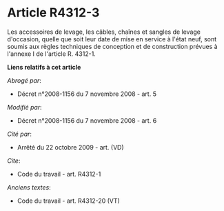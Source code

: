 # Article R4312-3

Les accessoires de levage, les câbles, chaînes et sangles de levage d'occasion, quelle que soit leur date de mise en service
à l'état neuf, sont soumis aux règles techniques de conception et de construction prévues à l'annexe I de l'article R.
4312-1.

**Liens relatifs à cet article**

_Abrogé par_:

  - Décret n°2008-1156 du 7 novembre 2008 - art. 5

_Modifié par_:

  - Décret n°2008-1156 du 7 novembre 2008 - art. 6

_Cité par_:

  - Arrêté du 22 octobre 2009 - art. (VD)

_Cite_:

  - Code du travail - art. R4312-1

_Anciens textes_:

  - Code du travail - art. R4312-20 (VT)

